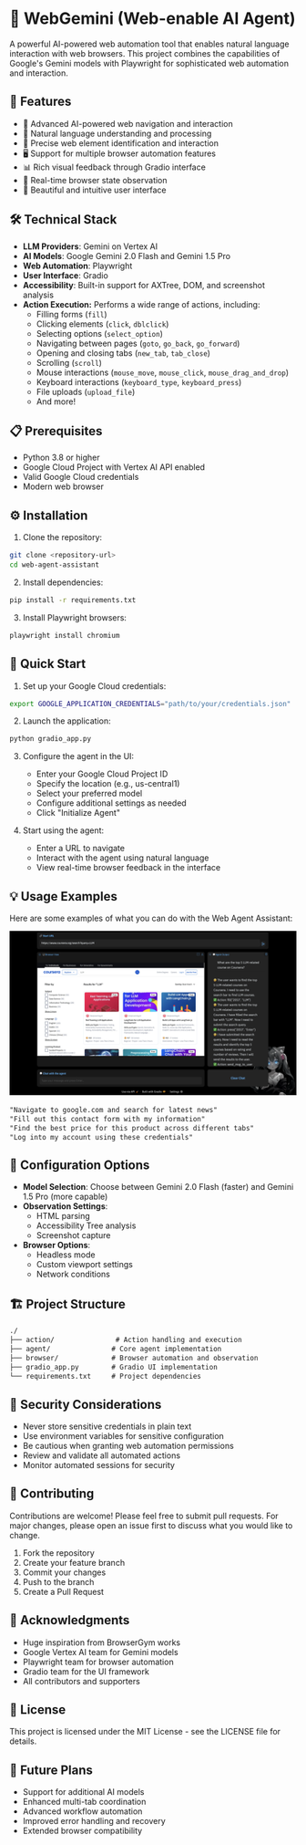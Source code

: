 # 🤖 WebGemini (Web-enable AI Agent)

A powerful AI-powered web automation tool that enables natural language interaction with web browsers. This project combines the capabilities of Google's Gemini models with Playwright for sophisticated web automation and interaction.

## 🌟 Features

- 🧠 Advanced AI-powered web navigation and interaction
- 💬 Natural language understanding and processing
- 🎯 Precise web element identification and interaction
- 🖥️ Support for multiple browser automation features
- 📊 Rich visual feedback through Gradio interface
- 🔄 Real-time browser state observation
- 🎨 Beautiful and intuitive user interface

## 🛠️ Technical Stack

- **LLM Providers**: Gemini on Vertex AI
- **AI Models**: Google Gemini 2.0 Flash and Gemini 1.5 Pro
- **Web Automation**: Playwright
- **User Interface**: Gradio
- **Accessibility**: Built-in support for AXTree, DOM, and screenshot analysis
- **Action Execution:** Performs a wide range of actions, including:
    *   Filling forms (`fill`)
    *   Clicking elements (`click`, `dblclick`)
    *   Selecting options (`select_option`)
    *   Navigating between pages (`goto`, `go_back`, `go_forward`)
    *   Opening and closing tabs (`new_tab`, `tab_close`)
    *   Scrolling (`scroll`)
    *   Mouse interactions (`mouse_move`, `mouse_click`, `mouse_drag_and_drop`)
    *   Keyboard interactions (`keyboard_type`, `keyboard_press`)
    *   File uploads (`upload_file`)
    *   And more!

## 📋 Prerequisites

- Python 3.8 or higher
- Google Cloud Project with Vertex AI API enabled
- Valid Google Cloud credentials
- Modern web browser

## ⚙️ Installation

1. Clone the repository:
```bash
git clone <repository-url>
cd web-agent-assistant
```

2. Install dependencies:
```bash
pip install -r requirements.txt
```

3. Install Playwright browsers:
```bash
playwright install chromium
```

## 🚀 Quick Start

1. Set up your Google Cloud credentials:
```bash
export GOOGLE_APPLICATION_CREDENTIALS="path/to/your/credentials.json"
```

2. Launch the application:
```bash
python gradio_app.py
```

3. Configure the agent in the UI:
   - Enter your Google Cloud Project ID
   - Specify the location (e.g., us-central1)
   - Select your preferred model
   - Configure additional settings as needed
   - Click "Initialize Agent"

4. Start using the agent:
   - Enter a URL to navigate
   - Interact with the agent using natural language
   - View real-time browser feedback in the interface

## 💡 Usage Examples

Here are some examples of what you can do with the Web Agent Assistant:

![Example Use Case](asset/example-use-case.png)

```plaintext
"Navigate to google.com and search for latest news"
"Fill out this contact form with my information"
"Find the best price for this product across different tabs"
"Log into my account using these credentials"
```



## 🔧 Configuration Options

- **Model Selection**: Choose between Gemini 2.0 Flash (faster) and Gemini 1.5 Pro (more capable)
- **Observation Settings**:
  - HTML parsing
  - Accessibility Tree analysis
  - Screenshot capture
- **Browser Options**:
  - Headless mode
  - Custom viewport settings
  - Network conditions

## 🏗️ Project Structure

```
./
├── action/               # Action handling and execution
├── agent/               # Core agent implementation
├── browser/             # Browser automation and observation
├── gradio_app.py        # Gradio UI implementation
└── requirements.txt     # Project dependencies
```

## 🔐 Security Considerations

- Never store sensitive credentials in plain text
- Use environment variables for sensitive configuration
- Be cautious when granting web automation permissions
- Review and validate all automated actions
- Monitor automated sessions for security

## 🤝 Contributing

Contributions are welcome! Please feel free to submit pull requests. For major changes, please open an issue first to discuss what you would like to change.

1. Fork the repository
2. Create your feature branch
3. Commit your changes
4. Push to the branch
5. Create a Pull Request

## 🙏 Acknowledgments

- Huge inspiration from BrowserGym works
- Google Vertex AI team for Gemini models
- Playwright team for browser automation
- Gradio team for the UI framework
- All contributors and supporters

## 📝 License

This project is licensed under the MIT License - see the LICENSE file for details.

## 🚀 Future Plans

- Support for additional AI models
- Enhanced multi-tab coordination
- Advanced workflow automation
- Improved error handling and recovery
- Extended browser compatibility